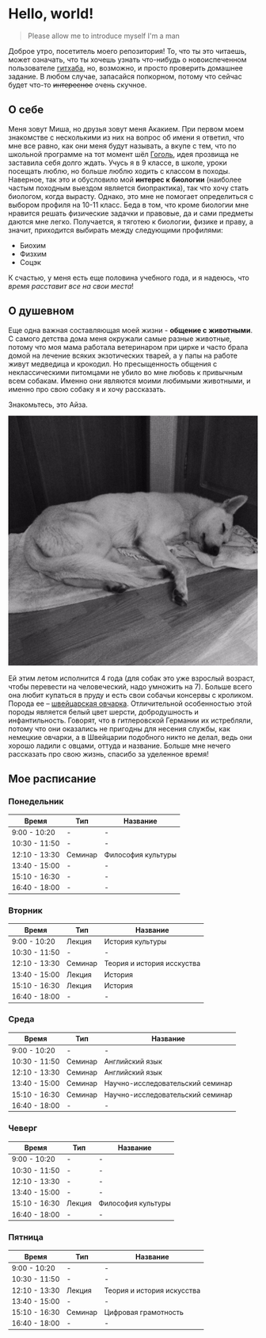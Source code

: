 # Hello, world!
> Please allow me to introduce myself 
> I'm a man

Доброе утро, посетитель моего репозитория! То, что ты это читаешь, может означать, что ты хочешь узнать что-нибудь о новоиспеченном пользователе [гитхаба](https://github.com/lovelybanana), но, возможно, и просто проверить домашнее задание. В любом случае, запасайся попкорном, потому что сейчас будет что-то ~~интересное~~ очень скучное.
## О себе
Меня зовут Миша, но друзья зовут меня Акакием. При первом моем знакомстве с несколькими из них на вопрос об имени я ответил, что мне все равно, как они меня будут называть, а вкупе с тем, что по школьной программе на тот момент шёл [Гоголь](https://ru.wikipedia.org/wiki/Гоголь,_Николай_Васильевич), идея прозвища не заставила себя долго ждать. Учусь я в 9 классе, в школе, уроки посещать люблю, но больше люблю ходить с классом в походы. Наверное, так это и обусловило мой **интерес к биологии** (наиболее частым походным выездом является биопрактика), так что хочу стать биологом, когда вырасту. Однако, это мне не помогает определиться с выбором профиля на 10-11 класс. Беда в том, что кроме биологии мне нравится решать физические задачки и правовые, да и сами предметы даются мне легко. Получается, я тяготею к биологии, физике и праву, а значит, приходится выбирать между следующими профилями:
-	Биохим
-	Физхим
-	Соцэк

К счастью, у меня есть еще половина учебного года, и я надеюсь, что _время расставит все на свои места_!
## О душевном
Еще одна важная составляющая моей жизни - **общение с животными**. С самого детства дома меня окружали самые разные животные, потому что моя мама работала ветеринаром при цирке и часто брала домой на лечение всяких экзотических тварей, а у папы на работе живут медведица и крокодил. Но пресыщенность общения с неклассическими питомцами не убило во мне любовь к привычным всем собакам. Именно они являются моими любимыми животными, и именно про свою собаку я и хочу рассказать.

Знакомьтесь, это Айза.

![Aiza](https://github.com/lovelybanana/hw1/blob/master/%D0%B0%D0%B9%D0%B7%D0%B01.png?raw=true)

Ей этим летом исполнится 4 года (для собак это уже взрослый возраст, чтобы перевести на человеческий, надо умножить на 7). Больше всего она любит купаться в пруду и есть свои собачьи консервы с кроликом. Порода ее – [швейцарская овчарка](https://ru.wikipedia.org/wiki/Белая_швейцарская_овчарка). Отличительной особенностью этой породы является белый цвет шерсти, добродушность и инфантильность. Говорят, что в гитлеровской Германии их истребляли, потому что они оказались не пригодны для несения службы, как немецкие овчарки, а в Швейцарии подобного никто не делал, ведь они хорошо ладили с овцами, оттуда и название.
Больше мне нечего рассказать про свою жизнь, спасибо за уделенное время!

## Мое расписание

### Понедельник
|Время | Тип | Название |
| -----|-----|---------|
|9:00 - 10:20 | - | - | 
|10:30 - 11:50| - | - |
|12:10 - 13:30| Семинар | Философия культуры |
|13:40 - 15:00| - | - |
|15:10 - 16:30| - | - |
|16:40 - 18:00| - | - |

### Вторник
Время | Тип | Название
-----|-----|---------
9:00 - 10:20 | Лекция | История культуры |
10:30 - 11:50| - | - |
12:10 - 13:30| Семинар | Теория и история исскуства |
13:40 - 15:00| Лекция | История |
15:10 - 16:30| Лекция | История |
16:40 - 18:00| - | - |
### Среда
Время | Тип | Название
-----|-----|---------
9:00 - 10:20 | - | - | 
10:30 - 11:50| Семинар | Английский язык |
12:10 - 13:30| Семинар | Английский язык |
13:40 - 15:00| Семинар | Научно-исследовательский семинар |
15:10 - 16:30| Семинар| Научно-исследовательский семинар |
16:40 - 18:00| - | - |
### Чеверг
Время | Тип | Название
-----|-----|---------
9:00 - 10:20 | - | - | 
10:30 - 11:50| - | - |
12:10 - 13:30| - | - |
13:40 - 15:00| - | - |
15:10 - 16:30| Лекция | Философия культуры |
16:40 - 18:00| - | - |
### Пятница
Время | Тип | Название
-----|-----|---------
9:00 - 10:20 | - | - | 
10:30 - 11:50| - | - |
12:10 - 13:30| Лекция | Теория и история искусства |
13:40 - 15:00| - | - |
15:10 - 16:30| Семинар | Цифровая грамотность |
16:40 - 18:00| - | - |
